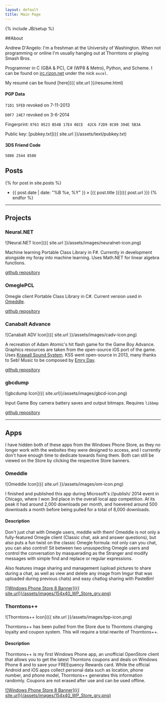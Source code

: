 ```yaml
---
layout: default
title: Main Page
---
```

{% include JB/setup %}

##About

Andrew D'Angelo: I'm a freshman at the University of Washington. When not programming or online I'm usually hanging out at Thorntons or playing Smash Bros.

Programmer in C (GBA & PC), C# (WP8 & Metro), Python, and Scheme. I can be found on [irc.rizon.net](http://rizon.net) under the nick `excel`.

My resumé can be found [here]({{ site.url }}/resume.html)

#### PGP Data

`71D1 5FED` revoked on 7-11-2013

`D0F7 24E7` revoked on 3-6-2014

Fingerprint: `9763 0523 B54B 17E4 0ECE  42C6 F2D9 8C89 394E 5B3A`

Public key: [pubkey.txt]({{ site.url }}/assets/text/pubkey.txt)

#### 3DS Friend Code

`5086 2544 8580`

## Posts

{% for post in site.posts %}
  * {{ post.date | date: "%B %e, %Y" }} &raquo; [{{ post.title }}]({{ post.url }})
{% endfor %}

---

## Projects

### Neural.NET

![Neural.NET Icon]({{ site.url }}/assets/images/neuralnet-icon.png)

Machine learning Portable Class Library in F#. Currently in development alongside my foray into machine learning. Uses Math.NET for linear algebra functions.

[github repository](https://github.com/excelangue/Neural.NET)

### OmeglePCL

Omegle client Portable Class Library in C#. Current version used in [Omeddle](http://www.windowsphone.com/en-us/store/app/omeddle/e99fbcac-c908-43e0-87c0-2c69e394a466).

[github repository](https://github.com/excelangue/OmeglePCL)

### Canabalt Advance

![Canabalt ADV Icon]({{ site.url }}/assets/images/cadv-icon.png) 

A recreation of Adam Atomic's hit flash game for the Game Boy Advance. Graphics resources are taken from the open-source iOS port of the game. Uses [Krawall Sound System](https://github.com/sebknzl/krawall). KSS went open-source in 2013, many thanks to Seb! Music to be composed by [Emry Day](http://gplus.to/emry).

[github repository](https://github.com/excelangue/canabaltadv)

### gbcdump

![gbcdump Icon]({{ site.url}}/assets/images/gbcd-icon.png) 

Input Game Boy camera battery saves and output bitmaps. Requires `libbmp`

[github repository](https://github.com/excelangue/gbcdump)

---

## Apps

I have hidden both of these apps from the Windows Phone Store, as they no longer work with the websites they were designed to access, and I currently don't have enough time to dedicate towards fixing them. Both can still be viewed on the Store by clicking the respective Store banners.

### Omeddle

![Omeddle Icon]({{ site.url }}/assets/images/om-icon.png) 

I finished and published this app during Microsoft's //publish/ 2014 event in Chicago, where I won 3rd place in the overall local app competition. At its peak it had around 2,000 downloads per month, and hoevered around 500 downloads a month before being pulled for a total of 8,000 downloads.

#### Description

Don't just chat with Omegle users, meddle with them! Omeddle is not only a fully-featured Omegle client (Classic chat, ask and answer questions), but also puts a fun twist on the classic Omegle formula: not only can you chat, you can also control! Sit between two unsuspecting Omegle users and control the conversation by masquerading as the Stranger and modify messages with simple find and replace or regular expressions. 

Also features image sharing and management (upload pictures to share during a chat, as well as view and delete any image from Imgur that was uploaded during previous chats) and easy chatlog sharing with PasteBin!

[![Windows Phone Store 8 Banner]({{ site.url}}/assets/images/154x40_WP_Store_gry.png)](http://www.windowsphone.com/en-us/store/app/omeddle/e99fbcac-c908-43e0-87c0-2c69e394a466)

### Thorntons++

![Thorntons++ Icon]({{ site.url }}/assets/images/tpp-icon.png) 

Thorntons++ has been pulled from the Store due to Thorntons changing loyalty and coupon system. This will require a total rewrite of Thorntons++.

#### Description

Thorntons++ is my first Windows Phone app, an unofficial OpenStore client that allows you to get the latest Thorntons coupons and deals on Windows Phone 8 and to save your FREEquency Rewards card. While the official Android and iOS apps collect personal data such as location, phone number, and phone model, Thorntons++ generates this information randomly. Coupons are not erased after use and can be used offline.

[![Windows Phone Store 8 Banner]({{ site.url}}/assets/images/154x40_WP_Store_gry.png)](http://www.windowsphone.com/en-us/store/app/thorntons/3414a6e0-2f63-4697-88fe-ddd266ccc971)
